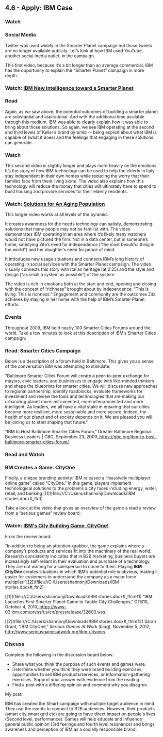 ## 4.6 - Apply: IBM Case

### Watch

### **Social Media**

Twitter was used widely in the Smarter Planet campaign but those tweets are no longer available publicly.  Let’s look at how IBM used YouTube, another social media outlet, in the campaign.  

This first video, because it’s a bit longer than an average commercial, IBM has the opportunity to explain the “Smarter Planet” campaign in more depth.

### **Watch:** [IBM New Intelligence toward a Smarter Planet](https://www.youtube.com/watch?v=9wfZH6ZWxmk)

### Read

Again, as we saw above, the potential outcomes of building a smarter planet are substantial and aspirational.  And with the additional time available through this medium, IBM was able to clearly explain how it was able to bring about those solutions.  So again, we see IBM operating at the second and third levels of Keller’s brand pyramid -- being explicit about what IBM is capable of (what it does) and the feelings that engaging in these solutions can generate.

### Watch

This second video is slightly longer and plays more heavily on the emotions.  It’s the story of how IBM technology can be used to help the elderly in Italy stay independent in their own homes while reducing the worry that their families face from them living alone. The video also explains how this technology will reduce the money that cities will ultimately have to spend to build housing and provide services for their elderly residents. 

### **Watch:** [Solutions for An Aging Population](https://youtu.be/kDvW8R4BL0I)

This longer video works at all levels of the pyramid. 

It creates awareness for the needs technology can satisfy, demonstrating solutions that many people may not be familiar with.  The video demonstrates IBM operating in an area where it’s likely many watchers would not have pictured the firm: Not in a data center, but in someone’s home, satisfying Zita’s need for independence (“the most beautiful thing in the world”) and her daughter’s need for peace of mind. 

It introduces new usage situations and connects IBM’s long history of operating in social services with the Smarter Planet campaign. The video visually connects this story with Italian heritage (at 2:25) and the style and design (“as small a system as possible”) of the system. 

The video is rich in emotions both at the start and end, opening and closing with the concept of “richness” brought about by independence:  “This is living.  This is richness.”  Engagement and community are the outcomes Zita achieves by staying in her home with the help of IBM’s Smarter Planet efforts.

### **Events** 

Throughout 2009, IBM held nearly 100 Smarter Cities Forums around the world.  Take a few minutes to look at this description of IBM’s Smarter Cities campaign:

### **Read**: [Smarter Cities Campaign](https://www.ibm.com/smarterplanet/us/en/smarter_cities/overview/)

Below is a description of a forum held in Baltimore.  This gives you a sense of the conversation IBM was attempting to stimulate:

"Baltimore Smarter Cities Forum will create a peer-to-peer exchange for mayors, civic leaders, and businesses to engage with like-minded thinkers and shape the blueprints for smarter cities. We will discuss new approaches to regional partnership, identify roadblocks, evaluate frameworks for investment and review the tools and technologies that are making our urbanizing planet more instrumented, more interconnected and more intelligent. As leaders, we all have a vital stake in ensuring that our cities become more resilient, more sustainable and more secure. Indeed, the health of our planet and of society depends on it. We are pleased you will be joining us to start shaping that future."

“IBM to Host Baltimore Smarter Cities Forum,” Greater Baltimore Regional Business Leaders | GBC, September 23, 2009,[ ](https://gbc.org/ibm-to-host-baltimore-smarter-cities-forum/)https://gbc.org/ibm-to-host-baltimore-smarter-cities-forum/.

### Read and Watch

### **BM Creates a Game: CityOne**

Finally, a unique branding activity:  IBM released a “massively multiplayer online game” called “CityOne.” In this game, players implement technological solutions to the problems a city faces including energy, water, retail, and banking.[[1\]](file:///C:/Users/shannonj/Downloads/IBM stories.docx#_ftn1) 

Take a look at the video that gives an overview of the game a read a review from a “serious games” review board: 

### **Watch:** [IBM's City Building Game, CityOne!](https://www.youtube.com/watch?v=QtSL3YeVWdk)

From the review board:

“In addition to being an attention-grabber, the game explains where a company’s products and services fit into the machinery of the real world. Research consistently indicates that in B2B marketing, business buyers are increasingly self-reliant in their evaluation and purchase of a technology. They are not waiting for a salesperson to come to them. Playing **IBM CityOne** creates situations in which IBM’s potential role is obvious, making it easier for customers to understand the company as a major force multiplier.”[[2\]](file:///C:/Users/shannonj/Downloads/IBM stories.docx#_ftn2)

[[1\]](file:///C:/Users/shannonj/Downloads/IBM stories.docx#_ftnref1) “IBM Launches First Smarter Planet Game to Tackle City Challenges,” CTB10, October 4, 2010,[ ](https://www-03.ibm.com/press/us/en/pressrelease/32603.wss)https://www-03.ibm.com/press/us/en/pressrelease/32603.wss.

[[2\]](file:///C:/Users/shannonj/Downloads/IBM stories.docx#_ftnref2) Sarah Grant, “IBM CityOne,” *Serious Games At Work* (blog), November 5, 2012,[ ](http://www.seriousgamesatwork.org/ibm-cityone/)http://www.seriousgamesatwork.org/ibm-cityone/.

### Discuss

Complete the following in the discussion board below:

- Share what you think the purpose of such events and games were.
- Determine whether you think they were brand building exercises, opportunities to sell IBM products/services, or information-gathering exercises. Support your answer with evidence from the reading.
- Find a post with a differing opinion and comment why you disagree.

My post:

IBM has created the Smart campaign with multiple target audience in mind. They use the events to connect to B2B audiences. However, their products (smart city,smart grid etc) are going to have direct impact on people's lives (Second level, performance). Games will help educate and influence general public opinion (3rd feelings and fourth level resonance) and brings awareness and perception of IBM as a socially responsible  brand.


